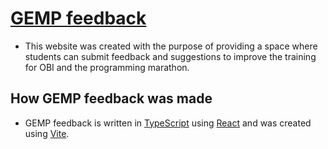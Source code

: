 # [GEMP feedback](https://gemp-feedback.netlify.app/)

- This website was created with the purpose of providing a space where students can submit feedback and suggestions to improve the training for OBI and the programming marathon.

## How GEMP feedback was made

- GEMP feedback is written in [TypeScript](https://www.typescriptlang.org/) using [React](https://react.dev/) and was created using [Vite](https://vitejs.dev/).